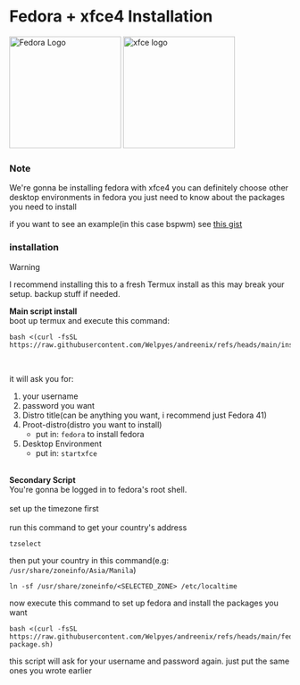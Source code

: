 # Fedora + xfce4 Installation 

<img src="https://upload.wikimedia.org/wikipedia/commons/thumb/4/41/Fedora_icon_%282021%29.svg/1280px-Fedora_icon_%282021%29.svg.png" alt="Fedora Logo" width="200"> <img src="https://upload.wikimedia.org/wikipedia/commons/5/5b/Xfce_logo.svg" alt="xfce logo" width="200">

### Note
We're gonna be installing fedora with xfce4 you can definitely choose other desktop environments in fedora you just need to know about the packages you need to install<br>

if you want to see an example(in this case bspwm) see [this gist](https://gist.github.com/Welpyes/dab8b2199148dcaa91e50eab34274d6b)

### installation 

> [!WARNING]
> I recommend installing this to a fresh Termux install as this may break your setup. backup stuff if needed.

**Main script install** <br>
boot up termux and execute this command:
```shell
bash <(curl -fsSL https://raw.githubusercontent.com/Welpyes/andreenix/refs/heads/main/install.sh)
```
<br>

it will ask you for:
1. your username 
2. password you want
3. Distro title(can be anything you want, i recommend just Fedora 41)
4. Proot-distro(distro you want to install)
   - put in: `fedora` to install fedora
5. Desktop Environment 
   - put in: `startxfce`
<br><br>

**Secondary Script** <br>
You're gonna be logged in to fedora's root shell. <br><br>
set up the timezone first <br><br>
run this command to get your country's address
```sh
tzselect
```
then put your country in this command(e.g: `/usr/share/zoneinfo/Asia/Manila`)
```shell
ln -sf /usr/share/zoneinfo/<SELECTED_ZONE> /etc/localtime
```

now execute this command to set up fedora and install the packages you want
```shell
bash <(curl -fsSL https://raw.githubusercontent.com/Welpyes/andreenix/refs/heads/main/fedora/fedora-package.sh)
```
this script will ask for your username and password again. just put the same ones you wrote earlier
